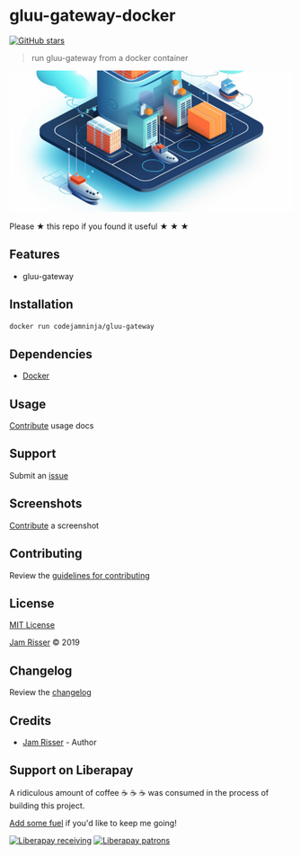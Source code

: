 # gluu-gateway-docker

[![GitHub stars](https://img.shields.io/github/stars/codejamninja/gluu-gateway-docker.svg?style=social&label=Stars)](https://github.com/codejamninja/gluu-gateway-docker)

> run gluu-gateway from a docker container

![](assets/gluu-gateway-docker.png)

Please ★ this repo if you found it useful ★ ★ ★


## Features

* gluu-gateway


## Installation

```sh
docker run codejamninja/gluu-gateway
```


## Dependencies

* [Docker](https://www.docker.com)


## Usage

[Contribute](https://github.com/codejamninja/gluu-gateway-docker/blob/master/CONTRIBUTING.md) usage docs


## Support

Submit an [issue](https://github.com/codejamninja/gluu-gateway-docker/issues/new)


## Screenshots

[Contribute](https://github.com/codejamninja/gluu-gateway-docker/blob/master/CONTRIBUTING.md) a screenshot


## Contributing

Review the [guidelines for contributing](https://github.com/codejamninja/gluu-gateway-docker/blob/master/CONTRIBUTING.md)


## License

[MIT License](https://github.com/codejamninja/gluu-gateway-docker/blob/master/LICENSE)

[Jam Risser](https://codejam.ninja) © 2019


## Changelog

Review the [changelog](https://github.com/codejamninja/gluu-gateway-docker/blob/master/CHANGELOG.md)


## Credits

* [Jam Risser](https://codejam.ninja) - Author


## Support on Liberapay

A ridiculous amount of coffee ☕ ☕ ☕ was consumed in the process of building this project.

[Add some fuel](https://liberapay.com/codejamninja/donate) if you'd like to keep me going!

[![Liberapay receiving](https://img.shields.io/liberapay/receives/codejamninja.svg?style=flat-square)](https://liberapay.com/codejamninja/donate)
[![Liberapay patrons](https://img.shields.io/liberapay/patrons/codejamninja.svg?style=flat-square)](https://liberapay.com/codejamninja/donate)
